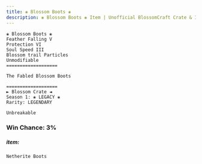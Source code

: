 ```yaml
---
title: ❀ Blossom Boots ❀
description: ❀ Blossom Boots ❀ Item | Unofficial BlossomCraft Crate & Item Documentation
---
```

```
❀ Blossom Boots ❀
Feather Falling V
Protection VI
Soul Speed III
Blossom trail Particles
Unmodifiable
===================

The Fabled Blossom Boots

===================
► Blossom Crate ◄
Season 1: ❀ LEGACY ❀
Rarity: LEGENDARY

Unbreakable
```
### Win Chance: 3%

##### item:
`Netherite Boots`